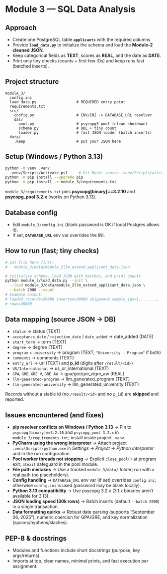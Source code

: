 # Module 3 — SQL Data Analysis

## Approach 
- Create one PostgreSQL table **`applicants`** with the required columns.
- Provide **`load_data.py`** to initialize the schema and load the **Module-2 cleaned JSON**.
- Keep categorical fields as **TEXT**, scores as **REAL**, and the date as **DATE**.
- Print only tiny checks (counts + first few IDs) and keep runs fast (batched inserts).

## Project structure
~~~
module_3/
  config.ini
  load_data.py                  # REQUIRED entry point
  requirements.txt
  src/
    config.py                   # ENV/INI -> DATABASE_URL resolver
    dal/
      pool.py                   # psycopg3 pool (clean shutdown)
      schema.py                 # DDL + tiny count
      loader.py                 # fast JSON loader (batch inserts)
  data/
    .keep                       # put your JSON here
~~~

## Setup (Windows / Python 3.13)
~~~bash
python -m venv .venv
. .venv/Scripts/Activate.ps1     # Git Bash: source .venv/Scripts/activate
python -m pip install --upgrade pip
python -m pip install -r module_3/requirements.txt
~~~

`module_3/requirements.txt` pins **psycopg[binary]==3.2.10** and **psycopg_pool 3.2.x** (works on Python 3.13).

## Database config
- Edit `module_3/config.ini` (blank password is OK if local Postgres allows it).
- If set, **`DATABASE_URL`** env var overrides the INI.

## How to run (fast; tiny checks)
~~~bash
# put file here first:
#   module_3/data/module_2llm_extend_applicant_data.json

# initialize schema, load JSON with batches, and print counts
python module_3/load_data.py --init \
  --load module_3/data/module_2llm_extend_applicant_data.json \
  --batch 2000 --count
# example output:
# loaded_records=30000 inserted=30000 skipped=0 sample_ids=[..., ..., ...]
# rows=30000
~~~

## Data mapping (source JSON -> DB)
- `status` → status (TEXT)  
- `acceptance_date` / `rejection_date` / `date_added` → date_added (DATE)  
- `start_term` → term (TEXT)  
- `degree` → degree (TEXT)  
- `program` + `university` → program (TEXT; `"University - Program"` if both)  
- `comments` → comments (TEXT)  
- `entry_url` → url (TEXT) and **p_id** (digits after `/result/<id>`)  
- `US/International` → us_or_international (TEXT)  
- `GPA`, `GRE`, `GRE V`, `GRE AW` → gpa/gre/gre_v/gre_aw (REAL)  
- `llm-generated-program` → llm_generated_program (TEXT)  
- `llm-generated-university` → llm_generated_university (TEXT)

Records without a stable id (no `/result/<id>` and no `p_id`) are **skipped** and reported.

## Issues encountered (and fixes)
- **pip resolver conflicts on Windows / Python 3.13** → Pin to `psycopg[binary]==3.2.10` and `psycopg_pool 3.2.x` in `module_3/requirements.txt`; install inside project `.venv`.
- **PyCharm using the wrong interpreter** → Attach project `.venv\Scripts\python.exe` in *Settings → Project → Python Interpreter* and in the run configuration.
- **Pool worker threads not stopping** → Explicit `close_pool()` at program exit; `atexit` safeguard in the pool module.
- **File path mistakes** → Use a tracked `module_3/data/` folder; run with a real path (no placeholders).
- **Config handling** → `DATABASE_URL` env var (if set) overrides `config.ini`; otherwise `config.ini` is used (password may be blank locally).
- **Python 3.13 compatibility** → Use psycopg 3.2.x (3.1.x binaries aren’t available for 3.13).
- **JSON loading speed (30k rows)** → Batch inserts (default `--batch 2000`) in a single transaction.
- **Data formatting quirks** → Robust date parsing (supports “September 06, 2025”), numeric coercion for GPA/GRE, and key normalization (spaces/hyphens/slashes).

## PEP-8 & docstrings
- Modules and functions include short docstrings (purpose, key args/returns).
- Imports at top, clear names, minimal prints, and fast execution per assignment.

